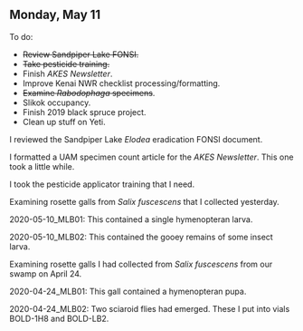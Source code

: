 
## Monday, May 11

To do:

* ~~Review Sandpiper Lake FONSI.~~
* ~~Take pesticide training.~~
* Finish *AKES Newsletter*.
* Improve Kenai NWR checklist processing/formatting.
* ~~Examine *Rabodophaga* specimens~~.
* Slikok occupancy.
* Finish 2019 black spruce project.
* Clean up stuff on Yeti.

I reviewed the Sandpiper Lake *Elodea* eradication FONSI document.

I formatted a UAM specimen count article for the *AKES Newsletter*. This one took a little while.

I took the pesticide applicator training that I need.

Examining rosette galls from *Salix fuscescens* that I collected yesterday.

2020-05-10_MLB01: This contained a single hymenopteran larva.

2020-05-10_MLB02: This contained the gooey remains of some insect larva.

Examining rosette galls I had collected from *Salix fuscescens* from our swamp on April 24.

2020-04-24_MLB01: This gall contained a hymenopteran pupa.

2020-04-24_MLB02: Two sciaroid flies had emerged. These I put into vials BOLD-1H8 and BOLD-LB2.
